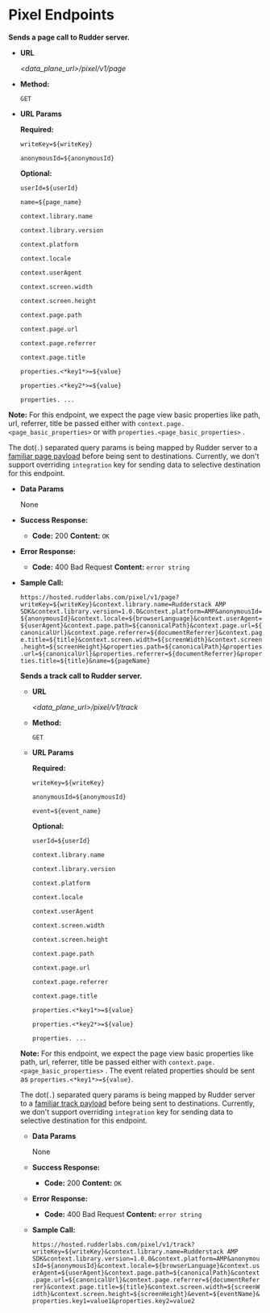 # Pixel Endpoints

**Sends a page call to Rudder server.**

- **URL**

    *<data_plane_url>/pixel/v1/page*

- **Method:**

    `GET`

- **URL Params**

    **Required:**

    `writeKey=${writeKey}`

    `anonymousId=${anonymousId}`

    **Optional:** 

    `userId=${userId}`

    `name=${page_name}`

    `context.library.name`

    `context.library.version`

    `context.platform`

    `context.locale`

    `context.userAgent`

    `context.screen.width`

    `context.screen.height`

    `context.page.path`

    `context.page.url`

    `context.page.referrer`

    `context.page.title`

    `properties.<*key1*>=${value}`

    `properties.<*key2*>=${value}`

    `properties. ...`

**Note:** For this endpoint, we expect the page view basic properties like path, url, referrer, title be passed either with `context.page.<page_basic_properties>` or with `properties.<page_basic_properties>` . 

The dot(`.`) separated query params is being mapped by Rudder server to a [familiar page payload](https://docs.rudderstack.com/rudderstack-api-spec/http-api-specification#8-1-page-payload) before being sent to destinations. Currently, we don't support overriding `integration` key for sending data to selective destination for this endpoint.

- **Data Params**

    None

- **Success Response:**
    - **Code:** 200 **Content:** `OK`
- **Error Response:**
    - **Code:** 400 Bad Request       **Content:** `error string`
- **Sample Call:**

    `https://hosted.rudderlabs.com/pixel/v1/page?writeKey=${writeKey}&context.library.name=Rudderstack AMP SDK&context.library.version=1.0.0&context.platform=AMP&anonymousId=${anonymousId}&context.locale=${browserLanguage}&context.userAgent=${userAgent}&context.page.path=${canonicalPath}&context.page.url=${canonicalUrl}&context.page.referrer=${documentReferrer}&context.page.title=${title}&context.screen.width=${screenWidth}&context.screen.height=${screenHeight}&properties.path=${canonicalPath}&properties.url=${canonicalUrl}&properties.referrer=${documentReferrer}&properties.title=${title}&name=${pageName}`

    **Sends a track call to Rudder server.**

    - **URL**

        *<data_plane_url>/pixel/v1/track*

    - **Method:**

        `GET`

    - **URL Params**

        **Required:**

        `writeKey=${writeKey}`

        `anonymousId=${anonymousId}`

        `event=${event_name}`

        **Optional:** 

        `userId=${userId}`

        `context.library.name`

        `context.library.version`

        `context.platform`

        `context.locale`

        `context.userAgent`

        `context.screen.width`

        `context.screen.height`

        `context.page.path`

        `context.page.url`

        `context.page.referrer`

        `context.page.title`

        `properties.<*key1*>=${value}`

        `properties.<*key2*>=${value}`

        `properties. ...`

    **Note:** For this endpoint, we expect the page view basic properties like path, url, referrer, title be passed either with `context.page.<page_basic_properties>` . The event related properties should be sent as `properties.<*key1*>=${value}`.

    The dot(`.`) separated query params is being mapped by Rudder server to a [familiar track payload](https://docs.rudderstack.com/rudderstack-api-spec/http-api-specification#7-2-track-usage) before being sent to destinations. Currently, we don't support overriding `integration` key for sending data to selective destination for this endpoint.

    - **Data Params**

        None

    - **Success Response:**
        - **Code:** 200 **Content:** `OK`
    - **Error Response:**
        - **Code:** 400 Bad Request       **Content:** `error string`
    - **Sample Call:**

        `https://hosted.rudderlabs.com/pixel/v1/track?writeKey=${writeKey}&context.library.name=Rudderstack AMP SDK&context.library.version=1.0.0&context.platform=AMP&anonymousId=${anonymousId}&context.locale=${browserLanguage}&context.userAgent=${userAgent}&context.page.path=${canonicalPath}&context.page.url=${canonicalUrl}&context.page.referrer=${documentReferrer}&context.page.title=${title}&context.screen.width=${screenWidth}&context.screen.height=${screenHeight}&event=${eventName}&properties.key1=value1&properties.key2=value2`
